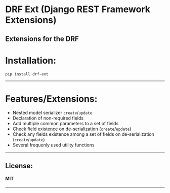 # DRF Ext (Django REST Framework Extensions)

## Extensions for the DRF

# Installation:

	pip install drf-ext

---

# Features/Extensions:

- Nested model serializer `create`/`update`
- Declaration of non-required fields
- Add multiple common parameters to a set of fields
- Check field existence on de-serialization (`create`/`update`)
- Check any fields existence among a set of fields on de-serialization (`create`/`update`)
- Several frequenly used utility functions

---

## License:

#### MIT

---
